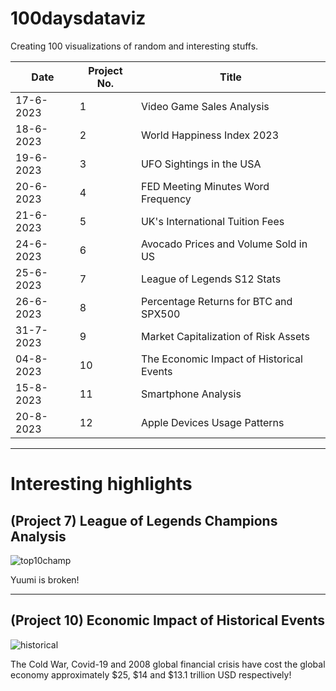 # 100daysdataviz
Creating 100 visualizations of random and interesting stuffs.

| Date | Project No. | Title |
| ------------ | ----- | ------------------ |
| 17-6-2023 | 1 | Video Game Sales Analysis |
| 18-6-2023 | 2 | World Happiness Index 2023 |
| 19-6-2023 | 3 | UFO Sightings in the USA |
| 20-6-2023 | 4 | FED Meeting Minutes Word Frequency|
| 21-6-2023 | 5 | UK's International Tuition Fees |
| 24-6-2023 | 6 | Avocado Prices and Volume Sold in US |
| 25-6-2023 | 7 | League of Legends S12 Stats |
| 26-6-2023 | 8 | Percentage Returns for BTC and SPX500 |
| 31-7-2023 | 9 | Market Capitalization of Risk Assets |
| 04-8-2023 | 10 | The Economic Impact of Historical Events |
| 15-8-2023 | 11 | Smartphone Analysis |
| 20-8-2023 | 12 | Apple Devices Usage Patterns |

--- 

# Interesting highlights
<h2>(Project 7) League of Legends Champions Analysis</h2>

![top10champ](https://github.com/owaikien/100daysdataviz/blob/main/1-10/7_league/top10champs.png)

Yuumi is broken!

---

<h2>(Project 10) Economic Impact of Historical Events</h2>

![historical](https://github.com/owaikien/100daysdataviz/blob/main/1-10/10_historicalevents/events.png)

The Cold War, Covid-19 and 2008 global financial crisis have cost the global economy approximately $25, $14 and $13.1 trillion USD respectively!
